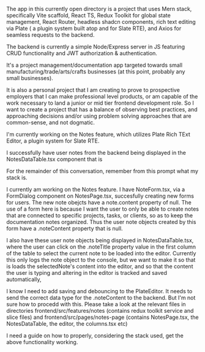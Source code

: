 The app in this currently open directory is a project that uses Mern stack, specifically Vite scaffold, React TS, Redux Toolkit for global state management, React Router, headless shadcn components, rich text editing via Plate ( a plugin system built atop and for Slate RTE), and Axios for seamless requests to the backend.

The backend is currently a simple Node/Express server in JS featuring CRUD functionality and JWT authorization & authentication.

It's a project management/documentation app targeted towards small manufacturing/trade/arts/crafts businesses (at this point, probably any small businesses).

It is also a personal project that I am creating to prove to prospective employers that I can make professional level products, or am capable of the work necessary to land a junior or mid tier frontend development role. So I want to create a project that has a balance of observing best practices, and approaching decisions and/or using problem solving approaches that are common-sense, and not dogmatic.

I'm currently working on the Notes feature, which utilizes Plate Rich TExt Editor, a plugin system for Slate RTE.

I successfully have user notes from the backend being displayed in the NotesDataTable.tsx component that is

For the remainder of this conversation, remember from this prompt what my stack is.

I currently am working on the Notes feature. I have NoteForm.tsx, via a FormDialog component on NotesPage.tsx, succesfully creating new forms for users. The new note obejcts have a note.content property of null. The use of a form here is because I want the user to only be able to create notes that are connected to specific projects, tasks, or clients, so as to keep the documentation notes organized. Thus the user note objects created by this form have a .noteContent property that is null.

I also have these user note objects being displayed in NotesDataTable.tsx, where the user can click on the .noteTitle property value in the first column of the table to select the current note to be loaded into the editor. Currently this only logs the note object to the console, but we want to make it so that is loads the selectedNote's content into the editor, and so that the content the user is typing and altering in the editor is tracked and saved automatically,

I know I need to add saving and debouncing to the PlateEditor. It needs to send the correct data type for the .noteContent to the backend. But I'm not sure how to procedd with this. Please take a look at the relevant files in directories frontend/src/features/notes (contains redux toolkit service and slice files) and frontend/src/pages/notes-page (contains NotesPage.tsx, the NotesDataTable, the editor, the columns.tsx etc)

I need a guide on how to properly, considering the stack used, get the above functionality working.
